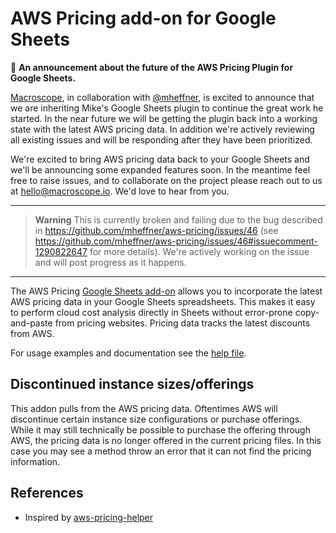 # AWS Pricing add-on for Google Sheets

:mega: **An announcement about the future of the AWS Pricing Plugin for Google Sheets.**

[Macroscope](https://macroscope.io), in collaboration with [@mheffner](https://github.com/mheffner), is excited to announce that we are inheriting Mike's Google Sheets plugin to continue the great work he started. In the near future we will be getting the plugin back into a working state with the latest AWS pricing data. In addition we're actively reviewing all existing issues and will be responding after they have been prioritized.

We're excited to bring AWS pricing data back to your Google Sheets and we'll be announcing some expanded features soon. In the meantime feel free to raise issues, and to collaborate on the project please reach out to us at hello@macroscope.io. We'd love to hear from you.

---

> **Warning**
> This is currently broken and failing due to the bug described in https://github.com/mheffner/aws-pricing/issues/46 (see https://github.com/mheffner/aws-pricing/issues/46#issuecomment-1290822647 for more details). We're actively working on the issue and will post progress as it happens.

---

The AWS Pricing [Google Sheets add-on][addon] allows you to incorporate the latest AWS pricing data in your Google Sheets spreadsheets. This makes it easy to perform cloud cost analysis directly in Sheets without error-prone copy-and-paste from pricing websites. Pricing data tracks the latest discounts from AWS.

For usage examples and documentation see the [help file](Help.md).

## Discontinued instance sizes/offerings

This addon pulls from the AWS pricing data. Oftentimes AWS will discontinue certain instance size configurations or purchase offerings. While it may still technically be possible to purchase the offering through AWS, the pricing data is no longer offered in the current pricing files. In this case you may see a method throw an error that it can not find the pricing information.

## References

* Inspired by [aws-pricing-helper](https://github.com/marcy-terui/gs-aws-pricing-helper)

[addon]: https://chrome.google.com/webstore/detail/aws-pricing/obdnfnkckkmjcpeegkhkmpnoiaidhicd
